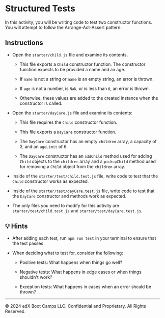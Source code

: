 # Structured Tests

In this activity, you will be writing code to test two constructor functions. You will attempt to follow the Arrange-Act-Assert pattern.

## Instructions

* Open the `starter/child.js` file and examine its contents.

  * This file exports a `Child` constructor function. The constructor function expects to be provided a name and an age.

  * If `name` is not a string or `name` is an empty string, an error is thrown.

  * If `age` is not a number, is `NaN`, or is less than `0`, an error is thrown.

  * Otherwise, these values are added to the created instance when the constructor is called.

* Open the `starter/dayCare.js` file and examine its contents:

  * This file requires the `Child` constructor function.

  * This file exports a `DayCare` constructor function.

  * The `DayCare` constructor has an empty `children` array, a capacity of 3, and an `ageLimit` of 6.

  * The `DayCare` constructor has an `addChild` method used for adding `Child` objects to the `children` array and a `pickupChild` method used for removing a `Child` object from the `children` array.

* Inside of the `starter/test/child.test.js` file, write code to test that the `Child` constructor works as expected.

* Inside of the `starter/test/dayCare.test.js` file, write code to test that the `DayCare` constructor and methods work as expected.

* The only files you need to modify for this activity are `starter/test/child.test.js` and `starter/test/dayCare.test.js`.

## 💡 Hints

* After adding each test, run `npm run test` in your terminal to ensure that the test passes.

* When deciding what to test for, consider the following:

  * Positive tests: What happens when things go well?

  * Negative tests: What happens in edge cases or when things shouldn't work?

  * Exception tests: What happens in cases when an error should be thrown?

---

© 2024 edX Boot Camps LLC. Confidential and Proprietary. All Rights Reserved.
